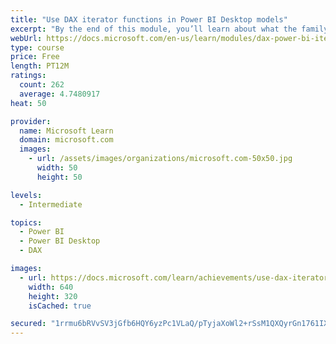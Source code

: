 ```yaml
---
title: "Use DAX iterator functions in Power BI Desktop models"
excerpt: "By the end of this module, you’ll learn about what the family of iterator functions can do and how to use them in your DAX calculations. Calculations will include custom summarizations, ranking, and concatenation."
webUrl: https://docs.microsoft.com/en-us/learn/modules/dax-power-bi-iterator-functions/
type: course
price: Free
length: PT12M
ratings:
  count: 262
  average: 4.7480917
heat: 50

provider:
  name: Microsoft Learn
  domain: microsoft.com
  images:
    - url: /assets/images/organizations/microsoft.com-50x50.jpg
      width: 50
      height: 50

levels:
  - Intermediate

topics:
  - Power BI
  - Power BI Desktop
  - DAX

images:
  - url: https://docs.microsoft.com/learn/achievements/use-dax-iterator-functions-power-bi-desktop-social.png
    width: 640
    height: 320
    isCached: true

secured: "1rrmu6bRVvSV3jGfb6HQY6yzPc1VLaQ/pTyjaXoWl2+rSsM1QXQyrGn1761IX/PnGACK5N0JDocb5gCbbkZxOK2egwrlMayyAitFwQEW9I4dsVf5DR+xwFXttA4UZaLmrKh2iNIaFvvk6gkAvXhrijOxdpKaK7CyQ6JPh8WvqxSy+1glVJ6bwzJXDfOBatFve8cjbWjo3QighqimC9Cyaa1oiPRitgmpEH5YoWA6DcCXxS1qIMTUzEMPYtJBG0WsBc/9mVqgSyoybjtgpCyISYtSOGXMecVu8gzB4k2RjvtVDPPc8R7PlbnqdRlx80GExJjVqsMPE2lfCSlbEkmyM6yUvbAzWMMnpN+Yb0O+p49QROjNItEzrzL/5Iz655RsjdMpJpNqp6GogX/kJ1MDPSoes10JUgqFj4T9YX6BTOM=;+KelvCDFpYSk3HzDB3cWCQ=="
---
```


